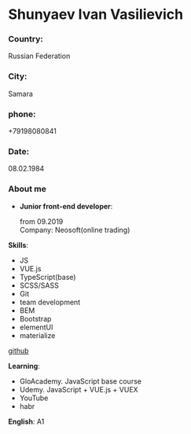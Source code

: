 # Shunyaev Ivan Vasilievich
### Country:
Russian Federation
### City:
Samara
### phone: 
+79198080841
### Date: 
08.02.1984


### About me

- **Junior front-end developer**:
  
  from 09.2019  
  Company: Neosoft(online trading)
  
**Skills**:
 
 - JS
 - VUE.js
 - TypeScript(base)
 - SCSS/SASS
 - Git
 - team development
 - BEM
 - Bootstrap
 - elementUI
 - materialize

[github](https://github.com/SteveGerr)

**Learning**:
  
- GloAcademy. JavaScript base course
- Udemy. JavaScript + VUE.js + VUEX
- YouTube
- habr

  
**English**: A1

